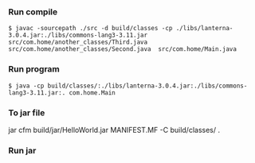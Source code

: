 ### Run compile ###
`$ javac -sourcepath ./src -d build/classes -cp ./libs/lanterna-3.0.4.jar:./libs/commons-lang3-3.11.jar src/com.home/another_classes/Third.java src/com.home/another_classes/Second.java  src/com.home/Main.java`
### Run program ###
`$ java -cp build/classes/:./libs/lanterna-3.0.4.jar:./libs/commons-lang3-3.11.jar:. com.home.Main`
### To jar file ###
jar cfm build/jar/HelloWorld.jar MANIFEST.MF -C build/classes/ .
### Run jar ###
